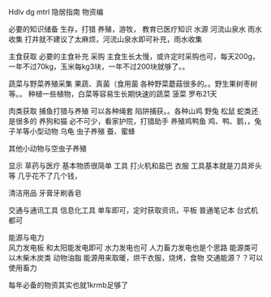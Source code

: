 Hdlv dg mtrl  隐居指南 物资编


必要的知识储备
生存，打猎 养殖，游牧，
教育已医疗知识
水源  河流山泉水 雨水收集
打井就不建议了太麻烦，河流山泉水即可补充，雨水收集

主食获取 必要的主食补充  采购
主食生长太慢，或许定时采购也可，每天200g，一年不过70kg，玉米每kg3块，一年不过200块就够了。。


蔬菜与野菜养殖采集 果蔬、真菌（食用菌
各种野菜蘑菇很多的。。野生果树枣树等。。
种植一些植物，白菜等容易生长期快速的蔬菜  菠菜 罗布21天

肉类获取 捕鱼打猎与养殖
可以各种绳套 陷阱捕获。。各种山鸡 野兔 松鼠 蛇类还是很多的
养狗和猫  必不可少，看家护院，打猎助手
养殖鸡鸭鱼 鸡、鸭、鹅，，兔子羊等小型动物   乌龟
虫子养殖  蚕、蜜蜂





其他小动物与空虫子养殖

 显示
草药与医疗
基本物质很简单 工具 打火机和盐巴  衣服
工具基本就是刀具斧头等  几乎花不了几个钱，



清洁用品 牙膏牙刷香皂

交通与通讯工具 信息化工具 
单车即可，定时获取资讯，平板 普通笔记本 台式机都可

能源与电力  
风力发电板 和太阳能发电即可  水力发电也可 
人力畜力发电也是个思路
能源类可以木柴木炭类  动物油脂
能源用来取暖，烘干衣服，烧烤，食物
交通能源？？可以使用畜力

每年必备的物资其实也就1krmb足够了
